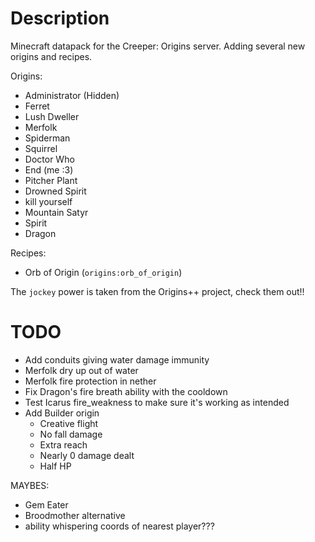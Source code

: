 # Description

Minecraft datapack for the Creeper: Origins server. Adding several new origins and recipes.

Origins:
- Administrator (Hidden)
- Ferret
- Lush Dweller
- Merfolk
- Spiderman
- Squirrel
- Doctor Who
- End (me :3)
- Pitcher Plant
- Drowned Spirit
- kill yourself
- Mountain Satyr
- Spirit
- Dragon

Recipes:
- Orb of Origin (`origins:orb_of_origin`)

The `jockey` power is taken from the Origins++ project, check them out!!


# TODO
- Add conduits giving water damage immunity
- Merfolk dry up out of water
- Merfolk fire protection in nether
- Fix Dragon's fire breath ability with the cooldown
- Test Icarus fire_weakness to make sure it's working as intended
- Add Builder origin
    - Creative flight
    - No fall damage
    - Extra reach
    - Nearly 0 damage dealt
    - Half HP




MAYBES:
- Gem Eater
- Broodmother alternative
- ability whispering coords of nearest player???